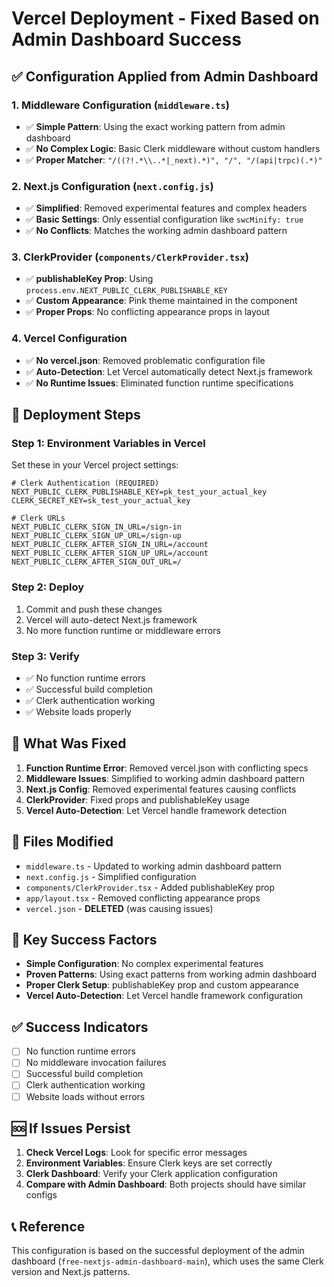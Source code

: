 # Vercel Deployment - Fixed Based on Admin Dashboard Success

## ✅ Configuration Applied from Admin Dashboard

### 1. **Middleware Configuration** (`middleware.ts`)
- ✅ **Simple Pattern**: Using the exact working pattern from admin dashboard
- ✅ **No Complex Logic**: Basic Clerk middleware without custom handlers
- ✅ **Proper Matcher**: `"/((?!.*\\..*|_next).*)", "/", "/(api|trpc)(.*)"`

### 2. **Next.js Configuration** (`next.config.js`)
- ✅ **Simplified**: Removed experimental features and complex headers
- ✅ **Basic Settings**: Only essential configuration like `swcMinify: true`
- ✅ **No Conflicts**: Matches the working admin dashboard pattern

### 3. **ClerkProvider** (`components/ClerkProvider.tsx`)
- ✅ **publishableKey Prop**: Using `process.env.NEXT_PUBLIC_CLERK_PUBLISHABLE_KEY`
- ✅ **Custom Appearance**: Pink theme maintained in the component
- ✅ **Proper Props**: No conflicting appearance props in layout

### 4. **Vercel Configuration**
- ✅ **No vercel.json**: Removed problematic configuration file
- ✅ **Auto-Detection**: Let Vercel automatically detect Next.js framework
- ✅ **No Runtime Issues**: Eliminated function runtime specifications

## 🚀 Deployment Steps

### Step 1: Environment Variables in Vercel
Set these in your Vercel project settings:

```
# Clerk Authentication (REQUIRED)
NEXT_PUBLIC_CLERK_PUBLISHABLE_KEY=pk_test_your_actual_key
CLERK_SECRET_KEY=sk_test_your_actual_key

# Clerk URLs
NEXT_PUBLIC_CLERK_SIGN_IN_URL=/sign-in
NEXT_PUBLIC_CLERK_SIGN_UP_URL=/sign-up
NEXT_PUBLIC_CLERK_AFTER_SIGN_IN_URL=/account
NEXT_PUBLIC_CLERK_AFTER_SIGN_UP_URL=/account
NEXT_PUBLIC_CLERK_AFTER_SIGN_OUT_URL=/
```

### Step 2: Deploy
1. Commit and push these changes
2. Vercel will auto-detect Next.js framework
3. No more function runtime or middleware errors

### Step 3: Verify
- ✅ No function runtime errors
- ✅ Successful build completion
- ✅ Clerk authentication working
- ✅ Website loads properly

## 🔧 What Was Fixed

1. **Function Runtime Error**: Removed vercel.json with conflicting specs
2. **Middleware Issues**: Simplified to working admin dashboard pattern
3. **Next.js Config**: Removed experimental features causing conflicts
4. **ClerkProvider**: Fixed props and publishableKey usage
5. **Vercel Auto-Detection**: Let Vercel handle framework detection

## 📁 Files Modified

- `middleware.ts` - Updated to working admin dashboard pattern
- `next.config.js` - Simplified configuration
- `components/ClerkProvider.tsx` - Added publishableKey prop
- `app/layout.tsx` - Removed conflicting appearance props
- `vercel.json` - **DELETED** (was causing issues)

## 🎯 Key Success Factors

- **Simple Configuration**: No complex experimental features
- **Proven Patterns**: Using exact patterns from working admin dashboard
- **Proper Clerk Setup**: publishableKey prop and custom appearance
- **Vercel Auto-Detection**: Let Vercel handle framework configuration

## ✅ Success Indicators

- [ ] No function runtime errors
- [ ] No middleware invocation failures
- [ ] Successful build completion
- [ ] Clerk authentication working
- [ ] Website loads without errors

## 🆘 If Issues Persist

1. **Check Vercel Logs**: Look for specific error messages
2. **Environment Variables**: Ensure Clerk keys are set correctly
3. **Clerk Dashboard**: Verify your Clerk application configuration
4. **Compare with Admin Dashboard**: Both projects should have similar configs

## 📞 Reference

This configuration is based on the successful deployment of the admin dashboard (`free-nextjs-admin-dashboard-main`), which uses the same Clerk version and Next.js patterns.
